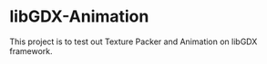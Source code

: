 libGDX-Animation
================
This project is to test out Texture Packer and Animation on libGDX framework.
